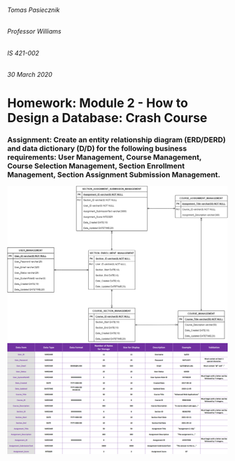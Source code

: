 ###### Tomas Pasiecznik
###### Professor Williams
###### IS 421-002
###### 30 March 2020

# Homework: Module 2 - How to Design a Database: Crash Course

### Assignment: Create an entity relationship diagram (ERD/DERD) and data dictionary (D/D) for the following business requirements: User Management, Course Management, Course Selection Management, Section Enrollment Management, Section Assignment Submission Management.

![ERD](/Entity-Relationship-Diagram.png "Entity Relationship Diagram")
![DD](/Data-Dictionary.png "Data Dictionary")
